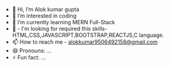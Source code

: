 - 👋 Hi, I’m Alok kumar gupta
- 👀 I’m interested in coding
- 🌱 I’m currently learning MERN Full-Stack 
- 💞️ - I'm looking for required this skills- HTML,CSS,JAVASCRIPT,BOOTSTRAP,REACTJS,C language.
- 📫 How to reach me - alokkumar9506492158@gmail.com
- 😄 Pronouns: ...
- ⚡ Fun fact: ...

<!---
Alok2001-kumar/Alok2001-kumar is a ✨ special ✨ repository because its `README.md` (this file) appears on your GitHub profile.
You can click the Preview link to take a look at your changes.
--->
